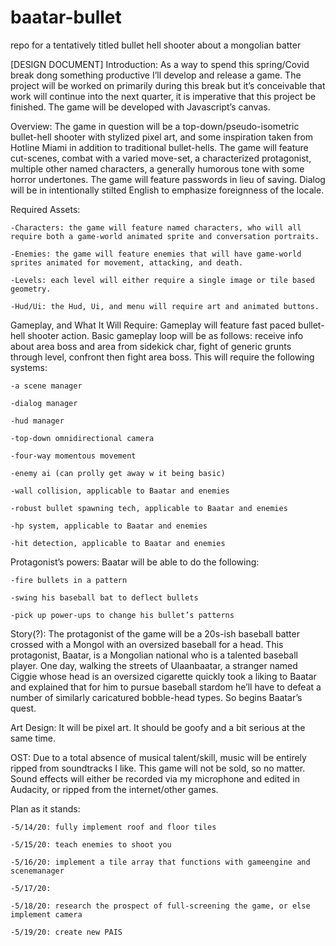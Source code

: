 # baatar-bullet
repo for a tentatively titled bullet hell shooter about a mongolian batter

[DESIGN DOCUMENT]
Introduction:
	As a way to spend this spring/Covid break dong something productive I’ll develop and release a game. The project will be worked on primarily during this break but it’s conceivable that work will continue into the next quarter, it is imperative that this project be finished. The game will be developed with Javascript’s canvas.

Overview:
	The game in question will be a top-down/pseudo-isometric bullet-hell shooter with stylized pixel art, and some inspiration taken from Hotline Miami in addition to traditional bullet-hells. The game will feature cut-scenes, combat with a varied move-set, a characterized protagonist, multiple other named characters, a generally humorous tone with some horror undertones. The game will feature  passwords in lieu of saving. Dialog will be in intentionally stilted English to emphasize foreignness of the locale.

Required Assets:

	-Characters: the game will feature named characters, who will all require both a game-world animated sprite and conversation portraits.
	
	-Enemies: the game will feature enemies that will have game-world sprites animated for movement, attacking, and death.
	
	-Levels: each level will either require a single image or tile based geometry.
	
	-Hud/Ui: the Hud, Ui, and menu will require art and animated buttons.

Gameplay, and What It Will Require:
	Gameplay will feature fast paced bullet-hell shooter action. Basic gameplay loop will be as follows: receive info about area boss and area from sidekick char, fight of generic grunts through level, confront then fight area boss.
	This will require the following systems:
	
	-a scene manager
	
	-dialog manager
	
	-hud manager
	
	-top-down omnidirectional camera
	
	-four-way momentous movement
	
	-enemy ai (can prolly get away w it being basic)
	
	-wall collision, applicable to Baatar and enemies
	
	-robust bullet spawning tech, applicable to Baatar and enemies
	
	-hp system, applicable to Baatar and enemies
	
	-hit detection, applicable to Baatar and enemies

Protagonist’s powers:
	Baatar will be able to do the following:
	
	-fire bullets in a pattern
	
	-swing his baseball bat to deflect bullets
	
	-pick up power-ups to change his bullet’s patterns

Story(?):
	The protagonist of the game will be a 20s-ish baseball batter crossed with a Mongol with an oversized baseball for a head. This protagonist, Baatar, is a Mongolian national who is a talented baseball player. One day, walking the streets of Ulaanbaatar, a stranger named Ciggie whose head is an oversized cigarette quickly took a liking to Baatar and explained that for him to pursue baseball stardom he’ll have to defeat a number of similarly caricatured bobble-head types. So begins Baatar’s quest.

Art Design:
	It will be pixel art. It should be goofy and a bit serious at the same time.

OST:
	Due to a total absence of musical talent/skill, music will be entirely ripped from soundtracks I like. This game will not be sold, so no matter.
	Sound effects will either be recorded via my microphone and edited in Audacity, or ripped from the internet/other games.

Plan as it stands:

	-5/14/20: fully implement roof and floor tiles
	
	-5/15/20: teach enemies to shoot you
	
	-5/16/20: implement a tile array that functions with gameengine and scenemanager
	
	-5/17/20: 
	
	-5/18/20: research the prospect of full-screening the game, or else implement camera
	
	-5/19/20: create new PAIS
	

